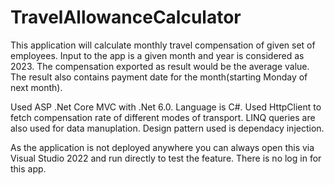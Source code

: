 # TravelAllowanceCalculator
This application will calculate monthly travel compensation of given set of employees. Input to the app is a given month and year is considered as 2023. 
The compensation exported as result would be the average value. The result also contains payment date for the month(starting Monday of next month).

Used ASP .Net Core MVC with .Net 6.0. Language is C#. Used HttpClient to fetch compensation rate of different modes of transport. LINQ queries are also used
for data manuplation. Design pattern used is dependacy injection.

As the application is not deployed anywhere you can always open this via Visual Studio 2022 and run directly to test the feature. There is no log in for this app.
